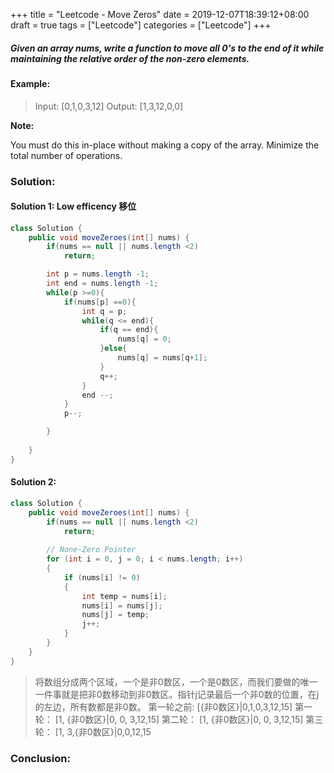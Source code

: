 +++
title = "Leetcode - Move Zeros"
date = 2019-12-07T18:39:12+08:00
draft = true
tags = ["Leetcode"]
categories = ["Leetcode"]
+++
##### Given an array nums, write a function to move all 0's to the end of it while maintaining the relative order of the non-zero elements.

#### Example:

>Input: [0,1,0,3,12]
>Output: [1,3,12,0,0]

**Note:**

You must do this in-place without making a copy of the array.
Minimize the total number of operations.

### Solution:

#### Solution 1: Low efficency 移位

```java
class Solution {
    public void moveZeroes(int[] nums) {
        if(nums == null || nums.length <2)
            return;

        int p = nums.length -1;
        int end = nums.length -1;
        while(p >=0){
            if(nums[p] ==0){
                int q = p;
                while(q <= end){
                    if(q == end){
                        nums[q] = 0;
                    }else{
                        nums[q] = nums[q+1];
                    }
                    q++;
                } 
                end --;
            }
            p--;

        }
        
    }
}
```

#### Solution 2:

```java
class Solution {
    public void moveZeroes(int[] nums) {
        if(nums == null || nums.length <2)
            return;
        
        // None-Zero Pointer
        for (int i = 0, j = 0; i < nums.length; i++)
		{
			if (nums[i] != 0)
			{
				int temp = nums[i];
				nums[i] = nums[j];
				nums[j] = temp;
				j++;
			}
		} 
    }
}
```

>将数组分成两个区域，一个是非0数区，一个是0数区，而我们要做的唯一一件事就是把非0数移动到非0数区。指针j记录最后一个非0数的位置，在j的左边，所有数都是非0数。 第一轮之前: [{非0数区}|0,1,0,3,12,15] 第一轮： [1, {非0数区}|0, 0, 3,12,15] 第二轮： [1, {非0数区}|0, 0, 3,12,15] 第三轮： [1, 3,{非0数区}|0,0,12,15
>

### Conclusion: